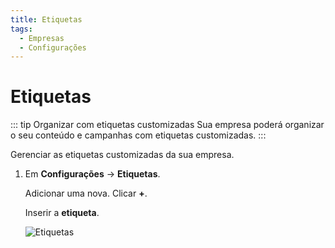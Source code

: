 ```yaml
---
title: Etiquetas
tags:
  - Empresas
  - Configurações
---
```


# Etiquetas

::: tip Organizar com etiquetas customizadas
Sua empresa poderá organizar o seu conteúdo e campanhas com etiquetas customizadas.
:::

Gerenciar as etiquetas customizadas da sua empresa.

1. Em **Configurações** -> **Etiquetas**.

   Adicionar uma nova. Clicar **+**.

   Inserir a **etiqueta**.

   ![Etiquetas](https://cdn.phishx.io/phishx-docs/images/phishx_settings_companies_labels_01.webp)
